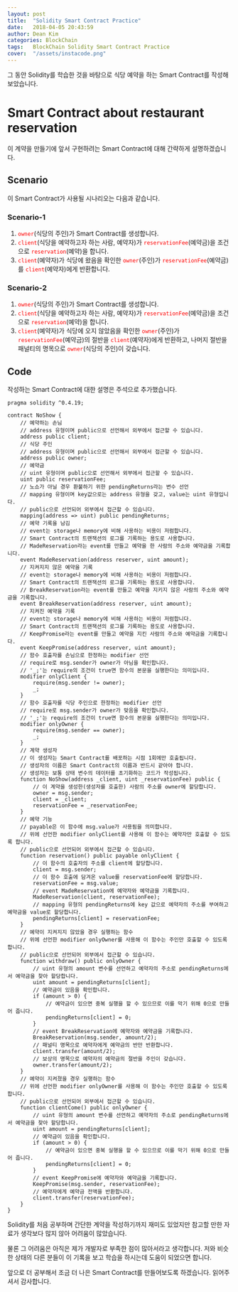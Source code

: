 ```yaml
---
layout: post
title:  "Solidity Smart Contract Practice"
date:   2018-04-05 20:43:59
author: Dean Kim
categories: BlockChain
tags:	BlockChain Solidity Smart Contract Practice
cover:  "/assets/instacode.png"
---
```


그 동안 Solidity를 학습한 것을 바탕으로 식당 예약을 하는 Smart Contract를 작성해보았습니다.

# Smart Contract about restaurant reservation

이 계약을 만들기에 앞서 구현하려는 Smart Contract에 대해 간략하게 설명하겠습니다.
 
## Scenario

이 Smart Contract가 사용될 시나리오는 다음과 같습니다.

### Scenario-1

1. <tt style="color: #FF0000">`owner`</tt>(식당의 주인)가 Smart Contract를 생성합니다.
2. <tt style="color: #FF0000">`client`</tt>(식당을 예약하고자 하는 사람, 예약자)가 <tt style="color: #FF0000">`reservationFee`</tt>(예약금)을 조건으로 <tt style="color: #FF0000">`reservation`</tt>(예약)을 합니다.
3. <tt style="color: #FF0000">`client`</tt>(예약자)가 식당에 왔음을 확인한 <tt style="color: #FF0000">`owner`</tt>(주인)가 <tt style="color: #FF0000">`reservationFee`</tt>(예약금)를 <tt style="color: #FF0000">`client`</tt>(예약자)에게 반환합니다.

### Scenario-2

1. <tt style="color: #FF0000">`owner`</tt>(식당의 주인)가 Smart Contract를 생성합니다.
2. <tt style="color: #FF0000">`client`</tt>(식당을 예약하고자 하는 사람, 예약자)가 <tt style="color: #FF0000">`reservationFee`</tt>(예약금)을 조건으로 <tt style="color: #FF0000">`reservation`</tt>(예약)을 합니다.
3. <tt style="color: #FF0000">`client`</tt>(예약자)가 식당에 오지 않았음을 확인한 <tt style="color: #FF0000">`owner`</tt>(주인)가 <tt style="color: #FF0000">`reservationFee`</tt>(예약금)의 절반을 <tt style="color: #FF0000">`client`</tt>(예약자)에게 반환하고, 나머지 절반을 패널티의 명목으로 <tt style="color: #FF0000">`owner`</tt>(식당의 주인)이 갖습니다. 

## Code

작성하는 Smart Contract에 대한 설명은 주석으로 추가했습니다.
~~~~
pragma solidity ^0.4.19;

contract NoShow {
    // 예약하는 손님
    // address 유형이며 public으로 선언해서 외부에서 접근할 수 있습니다.
    address public client;
    // 식당 주인
    // address 유형이며 public으로 선언해서 외부에서 접근할 수 있습니다.
    address public owner;
    // 예약금
    // uint 유형이며 public으로 선언해서 외부에서 접근할 수 있습니다.
    uint public reservationFee;
    // 노쇼가 아닐 경우 환불하기 위한 pendingReturns라는 변수 선언
    // mapping 유형이며 key값으로는 address 유형을 갖고, value는 uint 유형입니다.
    // public으로 선언되어 외부에서 접근할 수 있습니다.
    mapping(address => uint) public pendingReturns;
    // 예약 기록을 남김
    // event는 storage나 memory에 비해 사용하는 비용이 저렴합니다.
    // Smart Contract의 트랜잭션의 로그를 기록하는 용도로 사용합니다.
    // MadeReservation라는 event를 만들고 예약을 한 사람의 주소와 예약금을 기록합니다.
    event MadeReservation(address reserver, uint amount);
    // 지켜지지 않은 예약을 기록
    // event는 storage나 memory에 비해 사용하는 비용이 저렴합니다.
    // Smart Contract의 트랜잭션의 로그를 기록하는 용도로 사용합니다.
    // BreakReservation라는 event를 만들고 예약을 지키지 않은 사람의 주소와 예약금을 기록합니다.
    event BreakReservation(address reserver, uint amount);
    // 지켜진 예약을 기록
    // event는 storage나 memory에 비해 사용하는 비용이 저렴합니다.
    // Smart Contract의 트랜잭션의 로그를 기록하는 용도로 사용합니다.
    // KeepPromise라는 event를 만들고 예약을 지킨 사람의 주소와 예약금을 기록합니다.
    event KeepPromise(address reserver, uint amount);
    // 함수 호출자를 손님으로 한정하는 modifier 선언
    // require로 msg.sender가 owner가 아님을 확인합니다.
    // '_;'는 require의 조건이 true면 함수의 본문을 실행한다는 의미입니다.
    modifier onlyClient {
        require(msg.sender != owner);
        _;
    }
    // 함수 호출자를 식당 주인으로 한정하는 modifier 선언
    // require로 msg.sender가 owner가 맞음을 확인합니다.
    // '_;'는 require의 조건이 true면 함수의 본문을 실행한다는 의미입니다.
    modifier onlyOwner {
        require(msg.sender == owner);
        _;
    }
    // 계약 생성자
    // 이 생성자는 Smart Contract를 배포하는 시점 1회에만 호출됩니다.
    // 생성자의 이름은 Smart Contract의 이름과 반드시 같아야 합니다.
    // 생성자는 보통 상태 변수의 데이터를 초기화하는 코드가 작성됩니다.
    function NoShow(address _client, uint _reservationFee) public {
        // 이 계약을 생성한(생성자를 호출한) 사람의 주소를 owner에 할당합니다.
        owner = msg.sender;
        client = _client;
        reservationFee = _reservationFee;
    }
    // 예약 기능
    // payable은 이 함수에 msg.value가 사용됨을 의미합니다.
    // 위에 선언한 modifier onlyClient를 사용해 이 함수는 예약자만 호출할 수 있도록 합니다.
    // public으로 선언되어 외부에서 접근할 수 있습니다.
    function reservation() public payable onlyClient {
        // 이 함수의 호출자의 주소를 client에 할당합니다.
        client = msg.sender;
        // 이 함수 호출에 담겨온 value를 reservationFee에 할당합니다.
        reservationFee = msg.value;
        // event MadeReservation에 예약자와 예약금을 기록합니다.
        MadeReservation(client, reservationFee);
        // mapping 유형의 pendingReturns에 key 값으로 예약자의 주소를 부여하고 예약금을 value로 할당합니다.
        pendingReturns[client] = reservationFee;
    }
    // 예약이 지켜지지 않았을 경우 실행하는 함수
    // 위에 선언한 modifier onlyOwner를 사용해 이 함수는 주인만 호출할 수 있도록 합니다.
    // public으로 선언되어 외부에서 접근할 수 있습니다.
    function withdraw() public onlyOwner {
        // uint 유형의 amount 변수를 선언하고 예약자의 주소로 pendingReturns에서 예약금을 찾아 할당합니다.
        uint amount = pendingReturns[client];
        // 예약금이 있음을 확인합니다.
        if (amount > 0) {
            // 예약금이 있으면 중복 실행을 할 수 있으므로 이를 막기 위해 0으로 만들어 줍니다.
            pendingReturns[client] = 0;
        }
        // event BreakReservation에 예약자와 예약금을 기록합니다.
        BreakReservation(msg.sender, amount/2);
        // 패널티 명목으로 예약자에게 예약금의 반만 반환합니다.
        client.transfer(amount/2);
        // 보상의 명목으로 예약자의 예약금의 절반을 주인이 갖습니다.
        owner.transfer(amount/2);
    }
    // 예약이 지켜졌을 경우 실행하는 함수
    // 위에 선언한 modifier onlyOwner를 사용해 이 함수는 주인만 호출할 수 있도록 합니다.
    // public으로 선언되어 외부에서 접근할 수 있습니다.
    function clientCome() public onlyOwner {
        // uint 유형의 amount 변수를 선언하고 예약자의 주소로 pendingReturns에서 예약금을 찾아 할당합니다.
        uint amount = pendingReturns[client];
        // 예약금이 있음을 확인합니다.
        if (amount > 0) {
            // 예약금이 있으면 중복 실행을 할 수 있으므로 이를 막기 위해 0으로 만들어 줍니다.
            pendingReturns[client] = 0;
        }
        // event KeepPromise에 예약자와 예약금을 기록합니다.
        KeepPromise(msg.sender, reservationFee);
        // 예약자에게 예약금 전액을 반환합니다.
        client.transfer(reservationFee);
    } 
}
~~~~

Solidity를 처음 공부하며 간단한 계약을 작성하기까지 재미도 있었지만 참고할 만한 자료가 생각보다 많지 않아 어려움이 많았습니다.

물론 그 어려움은 아직은 제가 개발자로 부족한 점이 많아서라고 생각합니다. 저와 비슷한 상태의 다른 분들이 이 기록을 보고 학습을 하시는데 도움이 되었으면 합니다.
 
앞으로 더 공부해서 조금 더 나은 Smart Contract를 만들어보도록 하겠습니다. 읽어주셔서 감사합니다.
